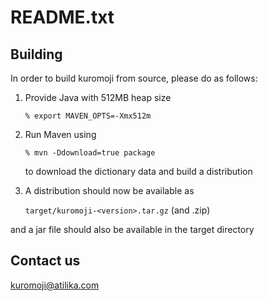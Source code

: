 README.txt
==========

Building
--------

In order to build kuromoji from source, please do as follows:

1. Provide Java with 512MB heap size

    `% export MAVEN_OPTS=-Xmx512m`
  
2. Run Maven using

    `% mvn -Ddownload=true package`

   to download the dictionary data and build a distribution

3. A distribution should now be available as

    `target/kuromoji-<version>.tar.gz` (and .zip)

  and a jar file should also be available in the target directory


Contact us
----------

kuromoji@atilika.com

